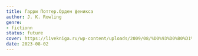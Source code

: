 ```yaml
---
title: Гарри Поттер.Орден феникса
author: J. K. Rowling
genre:
- fictionn
status: future
cover: https://livekniga.ru/wp-content/uploads/2009/08/%D0%93%D0%B0%D1%80%D1%80%D0%B8-%D0%9F%D0%BE%D1%82%D1%82%D0%B5%D1%80-%D0%B8-%D0%9E%D1%80%D0%B4%D0%B5%D0%BD-%D0%A4%D0%B5%D0%BD%D0%B8%D0%BA%D1%81%D0%B0.jpg
date: 2023-08-02
---
```


